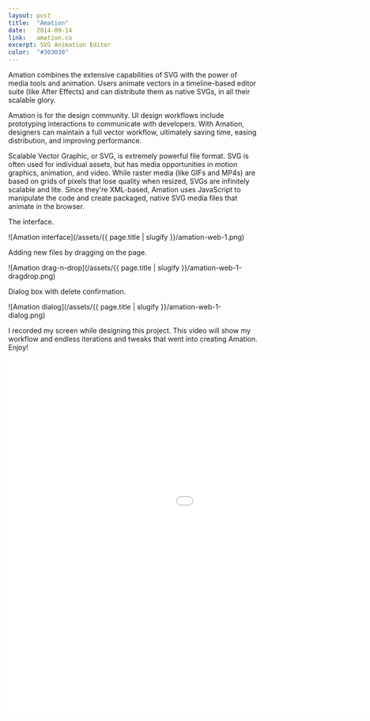 ```yaml
---
layout: post
title:  "Amation"
date:   2014-09-14
link:	amation.co
excerpt: SVG Animation Editor
color:  "#303030"
---
```


Amation combines the extensive capabilities of SVG with the power of media tools and animation. Users animate vectors in a timeline-based editor suite (like After Effects) and can distribute them as native SVGs, in all their scalable glory.

Amation is for the design community. UI design workflows include prototyping interactions to communicate with developers. With Amation, designers can maintain a full vector workflow, ultimately saving time, easing distribution, and improving performance.

Scalable Vector Graphic, or SVG, is extremely powerful file format. SVG is often used for individual assets, but has media opportunities in motion graphics, animation, and video. While raster media (like GIFs and MP4s) are based on grids of pixels that lose quality when resized, SVGs are infinitely scalable and lite. Since they're XML-based, Amation uses JavaScript to manipulate the code and create packaged, native SVG media files that animate in the browser.

The interface.

![Amation interface](/assets/{{ page.title | slugify }}/amation-web-1.png)

Adding new files by dragging on the page.

![Amation drag-n-drop](/assets/{{ page.title | slugify }}/amation-web-1-dragdrop.png)

Dialog box with delete confirmation.

![Amation dialog](/assets/{{ page.title | slugify }}/amation-web-1-dialog.png)

<!-- And finally, here is a sample interaction created with Amation.

![Amation sample](/assets/{{ page.title | slugify }}/amation-sample.svg)
 -->
I recorded my screen while designing this project. This video will show my workflow and endless iterations and tweaks that went into creating Amation. Enjoy!

<div class="embed-container">
    <iframe width="1280" height="720" src="//www.youtube.com/embed/f_LtU9XXL8o?rel=0&amp;showinfo=0" frameborder="0" allowfullscreen></iframe>
</div>
